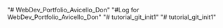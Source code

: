 "# WebDev_Portfolio_Avicello_Don" 
"#Log for WebDev_Portfolio_Avicello_Don" 
"# tutorial_git_init1" 
"# tutorial_git_init1" 
